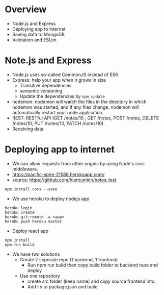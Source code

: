 # Overview
- Node.js and Express
- Deploying app to internet
- Saving data to MongoDB
- Validation and ESLint

# Note.js and Express
- Node.js uses so-called CommonJS instead of ES6
- Express: help your app when it grows in size
  - Transitive dependencies
  - semantic versioning
  - Update the dependencies by `npm update`
- nodemon: nodemon will watch the files in the directory in which nodemon was started, and if any files change, nodemon will automatically restart your node application.
- REST: RESTful API (GET /notes/10 , GET /notes, POST /notes, DELETE /notes/10, PUT /notes/10, PATCH /notes/10)
- Receiving data

# Deploying app to internet
- We can allow requests from other origins by using Node's cors middleware.
- https://pacific-spire-21588.herokuapp.com/
- source: https://github.com/hientuminh/notes_test
```
npm install cors --save
```
- We use heroku to deploy nodejs app
```
heroku login
heroku create
heroku git:remote -a <app>
heroku push heroku master
```
- Deploy react app
```
npm install
npm run build
```
- We have two solutions
  - Create 2 seperate repo (1 backend, 1 frontend)
    - Run npm run build then copy build folder to backend repo and deploy
  - Use one repository
    - create src folder (keep name) and copy source frontend into.
    - Add lib to package.json and build
